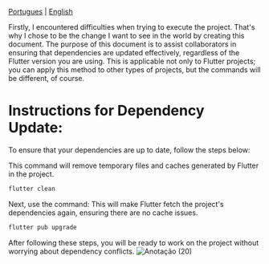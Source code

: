 [Portugues](https://github.com/elisioMassaqui/flutter_carousel_intro-robotgames-v/blob/main/Evitar%20conflitos.md)
|
[English](https://github.com/elisioMassaqui/flutter_carousel_intro-robotgames-v/blob/main/resources/translation/English/Avoid%20conflicts.md)

Firstly, I encountered difficulties when trying to execute the project.
That's why I chose to be the change I want to see in the world by creating this document.
The purpose of this document is to assist collaborators in ensuring that dependencies are updated effectively, regardless of the Flutter version you are using.
This is applicable not only to Flutter projects; you can apply this method to other types of projects, but the commands will be different, of course.

# Instructions for Dependency Update:

To ensure that your dependencies are up to date, follow the steps below:

This command will remove temporary files and caches generated by Flutter in the project.
```dart
flutter clean
```
Next, use the command:
This will make Flutter fetch the project's dependencies again, ensuring there are no cache issues.
```dart
flutter pub upgrade
```
After following these steps, you will be ready to work on the project without worrying about dependency conflicts.
![Anotação (20)](https://github.com/elisioMassaqui/flutter_carousel_intro-robotgames-v/assets/145590545/32f237f6-1005-4d36-9c93-e91f37f6b463)


